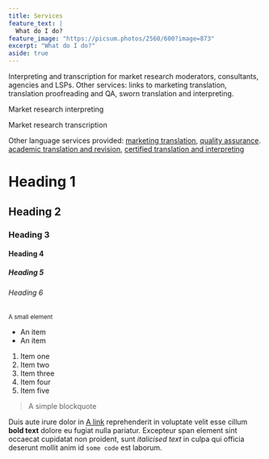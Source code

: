 ```yaml
---
title: Services
feature_text: |
  What do I do?
feature_image: "https://picsum.photos/2560/600?image=873"
excerpt: "What do I do?"
aside: true
---
```


Interpreting and transcription for market research moderators, consultants, agencies and LSPs. Other services: links to marketing translation, translation proofreading and QA, sworn translation and interpreting.

<a id="market_research_interpreting">Market research interpreting</a>

<a id="market_research_transcription">Market research transcription</a>

Other language services provided: [marketing translation](https://www.linkedin.com/in/z-bahrani-peacock/ "marketing translation"), [quality assurance](https://www.linkedin.com/in/z-bahrani-peacock/ "translation proofreading"). [academic translation and revision](https://www.linkedin.com/in/z-bahrani-peacock/ "academic translation and revision"), [certified translation and interpreting](https://www.linkedin.com/in/z-bahrani-peacock/ "certified translation and interpreting")

# Heading 1

## Heading 2

### Heading 3

#### Heading 4

##### Heading 5

###### Heading 6

<small>A small element</small>

* An item
* An item

1. Item one
2. Item two
3. Item three
4. Item four
5. Item five

> A simple blockquote

Duis aute irure dolor in [A link](https://www.linkedin.com/in/z-bahrani-peacock/ "A link") reprehenderit in voluptate velit esse cillum **bold text** dolore eu fugiat nulla pariatur. Excepteur span element sint occaecat cupidatat non proident, sunt _italicised text_ in culpa qui officia deserunt mollit anim id `some code` est laborum.
